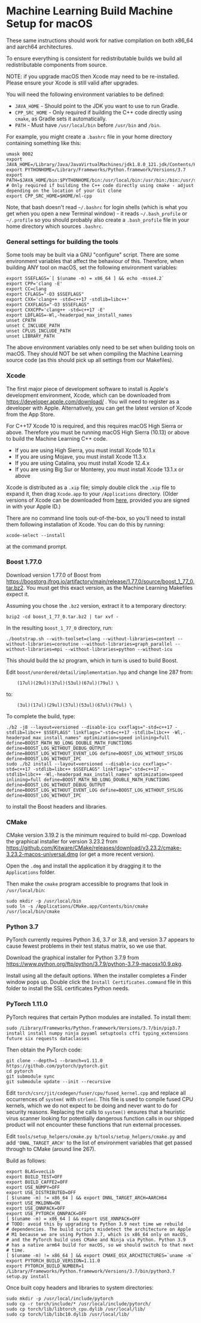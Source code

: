 # Machine Learning Build Machine Setup for macOS

These same instructions should work for native compilation on both x86_64 and aarch64 architectures.

To ensure everything is consistent for redistributable builds we build all redistributable components from source.

NOTE: if you upgrade macOS then Xcode may need to be re-installed. Please ensure your Xcode is still valid after upgrades.

You will need the following environment variables to be defined:

- `JAVA_HOME` - Should point to the JDK you want to use to run Gradle.
- `CPP_SRC_HOME` - Only required if building the C++ code directly using `cmake`, as Gradle sets it automatically.
- `PATH` - Must have `/usr/local/bin` before `/usr/bin` and `/bin`.

For example, you might create a `.bashrc` file in your home directory containing something like this:

```
umask 0002
export JAVA_HOME=/Library/Java/JavaVirtualMachines/jdk1.8.0_121.jdk/Contents/Home
export PYTHONHOME=/Library/Frameworks/Python.framework/Versions/3.7
export PATH=$JAVA_HOME/bin:$PYTHONHOME/bin:/usr/local/bin:/usr/bin:/bin:/usr/sbin:/sbin
# Only required if building the C++ code directly using cmake - adjust depending on the location of your Git clone
export CPP_SRC_HOME=$HOME/ml-cpp
```

Note, that bash doesn't read `~/.bashrc` for login shells (which is what you get when you open a new Terminal window) - it reads `~/.bash_profile` or `~/.profile` so you should probably also create a `.bash_profile` file in your home directory which sources `.bashrc`.

### General settings for building the tools

Some tools may be built via a GNU "configure" script. There are some environment variables that affect the behaviour of this. Therefore, when building ANY tool on macOS, set the following environment variables:

```
export SSEFLAGS=`[ $(uname -m) = x86_64 ] && echo -msse4.2`
export CPP='clang -E'
export CC=clang
export CFLAGS="-O3 $SSEFLAGS"
export CXX='clang++ -std=c++17 -stdlib=libc++'
export CXXFLAGS="-O3 $SSEFLAGS"
export CXXCPP='clang++ -std=c++17 -E'
export LDFLAGS=-Wl,-headerpad_max_install_names
unset CPATH
unset C_INCLUDE_PATH
unset CPLUS_INCLUDE_PATH
unset LIBRARY_PATH
```

The above environment variables only need to be set when building tools on macOS. They should NOT be set when compiling the Machine Learning source code (as this should pick up all settings from our Makefiles).

### Xcode

The first major piece of development software to install is Apple's development environment, Xcode, which can be downloaded from <https://developer.apple.com/download/> . You will need to register as a developer with Apple. Alternatively, you can get the latest version of Xcode from the App Store.

For C++17 Xcode 10 is required, and this requires macOS High Sierra or above. Therefore you must be running macOS High Sierra (10.13) or above to build the Machine Learning C++ code.

- If you are using High Sierra, you must install Xcode 10.1.x
- If you are using Mojave, you must install Xcode 11.3.x
- If you are using Catalina, you must install Xcode 12.4.x
- If you are using Big Sur or Monterey, you must install Xcode 13.1.x or above

Xcode is distributed as a `.xip` file; simply double click the `.xip` file to expand it, then drag `Xcode.app` to your `/Applications` directory.
(Older versions of Xcode can be downloaded from [here](https://developer.apple.com/download/more/), provided you are signed in with your Apple ID.)

There are no command line tools out-of-the-box, so you'll need to install them following installation of Xcode. You can do this by running:

```
xcode-select --install
```

at the command prompt.

### Boost 1.77.0

Download version 1.77.0 of Boost from <https://boostorg.jfrog.io/artifactory/main/release/1.77.0/source/boost_1_77_0.tar.bz2>. You must get this exact version, as the Machine Learning Makefiles expect it.

Assuming you chose the `.bz2` version, extract it to a temporary directory:

```
bzip2 -cd boost_1_77_0.tar.bz2 | tar xvf -
```

In the resulting `boost_1_77_0` directory, run:

```
./bootstrap.sh --with-toolset=clang --without-libraries=context --without-libraries=coroutine --without-libraries=graph_parallel --without-libraries=mpi --without-libraries=python --without-icu
```

This should build the `b2` program, which in turn is used to build Boost.

Edit `boost/unordered/detail/implementation.hpp` and change line 287 from:

```
    (17ul)(29ul)(37ul)(53ul)(67ul)(79ul) \
```

to:

```
    (3ul)(17ul)(29ul)(37ul)(53ul)(67ul)(79ul) \
```

To complete the build, type:

```
./b2 -j8 --layout=versioned --disable-icu cxxflags="-std=c++17 -stdlib=libc++ $SSEFLAGS" linkflags="-std=c++17 -stdlib=libc++ -Wl,-headerpad_max_install_names" optimization=speed inlining=full define=BOOST_MATH_NO_LONG_DOUBLE_MATH_FUNCTIONS define=BOOST_LOG_WITHOUT_DEBUG_OUTPUT define=BOOST_LOG_WITHOUT_EVENT_LOG define=BOOST_LOG_WITHOUT_SYSLOG define=BOOST_LOG_WITHOUT_IPC
sudo ./b2 install --layout=versioned --disable-icu cxxflags="-std=c++17 -stdlib=libc++ $SSEFLAGS" linkflags="-std=c++17 -stdlib=libc++ -Wl,-headerpad_max_install_names" optimization=speed inlining=full define=BOOST_MATH_NO_LONG_DOUBLE_MATH_FUNCTIONS define=BOOST_LOG_WITHOUT_DEBUG_OUTPUT define=BOOST_LOG_WITHOUT_EVENT_LOG define=BOOST_LOG_WITHOUT_SYSLOG define=BOOST_LOG_WITHOUT_IPC
```

to install the Boost headers and libraries.

### CMake

CMake version 3.19.2 is the minimum required to build ml-cpp.  Download the graphical installer for version 3.23.2 from <https://github.com/Kitware/CMake/releases/download/v3.23.2/cmake-3.23.2-macos-universal.dmg> (or get a more recent version).

Open the `.dmg` and install the application it by dragging it to the `Applications` folder.

Then make the `cmake` program accessible to programs that look in `/usr/local/bin`:

```
sudo mkdir -p /usr/local/bin
sudo ln -s /Applications/CMake.app/Contents/bin/cmake /usr/local/bin/cmake
```

### Python 3.7

PyTorch currently requires Python 3.6, 3.7 or 3.8, and version 3.7 appears to cause fewest problems in their test status matrix, so we use that.

Download the graphical installer for Python 3.7.9 from <https://www.python.org/ftp/python/3.7.9/python-3.7.9-macosx10.9.pkg>.

Install using all the default options.  When the installer completes a Finder window pops up.  Double click the `Install Certificates.command` file in this folder to install the SSL certificates Python needs.

### PyTorch 1.11.0

PyTorch requires that certain Python modules are installed.  To install them:

```
sudo /Library/Frameworks/Python.framework/Versions/3.7/bin/pip3.7 install install numpy ninja pyyaml setuptools cffi typing_extensions future six requests dataclasses
```

Then obtain the PyTorch code:

```
git clone --depth=1 --branch=v1.11.0 https://github.com/pytorch/pytorch.git
cd pytorch
git submodule sync
git submodule update --init --recursive
```

Edit `torch/csrc/jit/codegen/fuser/cpu/fused_kernel.cpp` and replace all
occurrences of `system(` with `strlen(`. This file is used to compile
fused CPU kernels, which we do not expect to be doing and never want to
do for security reasons. Replacing the calls to `system()` ensures that
a heuristic virus scanner looking for potentially dangerous function
calls in our shipped product will not encounter these functions that run
external processes.

Edit `tools/setup_helpers/cmake.py b/tools/setup_helpers/cmake.py` and
add `'DNNL_TARGET_ARCH'` to the list of environment variables that get
passed through to CMake (around line 267).

Build as follows:

```
export BLAS=vecLib
export BUILD_TEST=OFF
export BUILD_CAFFE2=OFF
export USE_NUMPY=OFF
export USE_DISTRIBUTED=OFF
[ $(uname -m) != x86_64 ] && export DNNL_TARGET_ARCH=AARCH64
export USE_MKLDNN=ON
export USE_QNNPACK=OFF
export USE_PYTORCH_QNNPACK=OFF
[ $(uname -m) = x86_64 ] && export USE_XNNPACK=OFF
# TODO: avoid this by upgrading to Python 3.9 next time we rebuild
# dependencies. The build scripts misdetect the architecture on Apple
# M1 because we are using Python 3.7, which is x86_64 only on macOS,
# and the PyTorch build uses CMake and Ninja via Python. Python 3.9
# has a native arm64 build for macOS, so we should switch to that next
# time.
[ $(uname -m) != x86_64 ] && export CMAKE_OSX_ARCHITECTURES=`uname -m`
export PYTORCH_BUILD_VERSION=1.11.0
export PYTORCH_BUILD_NUMBER=1
/Library/Frameworks/Python.framework/Versions/3.7/bin/python3.7 setup.py install
```

Once built copy headers and libraries to system directories:

```
sudo mkdir -p /usr/local/include/pytorch
sudo cp -r torch/include/* /usr/local/include/pytorch/
sudo cp torch/lib/libtorch_cpu.dylib /usr/local/lib/
sudo cp torch/lib/libc10.dylib /usr/local/lib/
```

